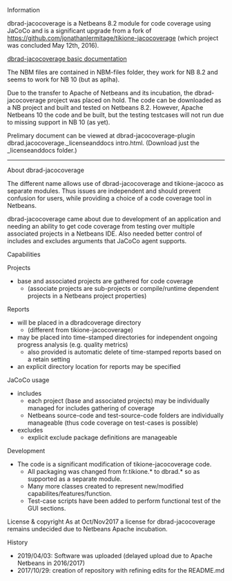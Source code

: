 Information

dbrad-jacocoverage is a Netbeans 8.2 module for code coverage using JaCoCo and is a significant upgrade from a fork of https://github.com/jonathanlermitage/tikione-jacocoverage (which project was concluded May 12th, 2016).

[dbrad-jacocoverage basic documentation](https://DaveBrad.github.io/prjdoc/db-jacoco/doc/intro.html)

The NBM files are contained in NBM-files folder, they work for NB 8.2 and seems to work for NB 10 (but as aplha).

Due to the transfer to Apache of Netbeans and its incubation, the dbrad-jacocoverage project was placed on hold. The code
can be downloaded as a NB project and built and tested on Netbeans 8.2. However, Apache Netbeans 10 the code and be built, but the 
testing testcases will not run due to missing support in NB 10 (as yet).

Prelimary document can be viewed at dbrad-jacocoverage-plugin dbrad.jacocoverage._licenseanddocs intro.html. (Download just the
_licenseanddocs folder.)

--------------------------------------------------------------------------------------------------
About dbrad-jacocoverage

The different name allows use of dbrad-jacocoverage and tikione-jacoco as separate modules. Thus issues are independent 
and should prevent confusion for users, while providing a choice of a code coverage tool in Netbeans.

dbrad-jacocoverage came about due to development of an application and needing an ability to get code coverage 
from testing over multiple associated projects in a Netbeans IDE. Also needed better control of includes and 
excludes arguments that JaCoCo agent supports.

Capabilities

Projects
* base and associated projects are gathered for code coverage 
  * (associate projects are sub-projects or compile/runtime dependent projects in a Netbeans project properties)

Reports
* will be placed in a dbradcoverage directory
  * (different from tikione-jacocoverage)
* may be placed into time-stamped directories for independent ongoing progress analysis (e.g. quality metrics)
  * also provided is automatic delete of time-stamped reports based on a retain setting
* an explicit directory location for reports may be specified

JaCoCo usage
* includes
  * each project (base and associated projects) may be individually managed for includes gathering of coverage
  * Netbeans source-code and test-source-code folders are individually manageable (thus code coverage on test-cases is possible)
* excludes
  * explicit exclude package definitions are manageable 

Development

* The code is a significant modification of tikione-jacocoverage code.
  * All packaging was changed from fr.tikione.* to dbrad.* so as supported as a separate module.
  * Many more classes created to represent new/modified capabilites/features/function.
  * Test-case scripts have been added to perform functional test of the GUI sections.

License & copyright
As at Oct/Nov2017 a license for dbrad-jacocoverage remains undecided due to Netbeans Apache incubation.

History

* 2019/04/03: Software was uploaded  (delayed upload due to Apache Netbeans in 2016/2017)
* 2017/10/29: creation of repository with refining edits for the README.md

  
